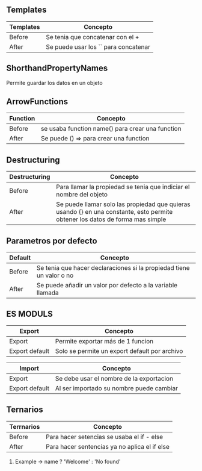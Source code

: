 ## Templates

| Templates | Concepto |
| --- | --- |
| Before | Se tenia que concatenar con el + |
| After | Se puede usar los `` para concatenar |

## ShorthandPropertyNames

Permite guardar los datos en un objeto

## ArrowFunctions

| Function | Concepto |
| --- | --- |
| Before | se usaba function name() para crear una function|
| After | Se puede () => para crear una function |

## Destructuring

| Destructuring | Concepto |
| --- | --- |
| Before | Para llamar la propiedad se tenia que indiciar el nombre del objeto |
| After | Se puede llamar solo las propiedad que quieras usando {} en una constante, esto permite obtener los datos de forma mas simple |

## Parametros por defecto

| Default | Concepto |
| --- | --- |
| Before | Se tenia que hacer declaraciones si la propiedad tiene un valor o no |
| After | Se puede añadir un valor por defecto a la variable llamada |

## ES MODULS

| Export | Concepto |
| --- | --- |
| Export | Permite exportar más de 1 funcion |
| Export default | Solo se permite un export default por archivo |


| Import | Concepto |
| --- | --- |
| Export | Se debe usar el nombre de la exportacion |
| Export default | Al ser importado su nombre puede cambiar |

## Ternarios

| Terrnarios | Concepto |
| --- | --- |
| Before | Para hacer setencias se usaba el if - else |
| After | Para hacer sentencias ya no aplica el if else |

  1. Example  -> name ? 'Welcome' : 'No found'